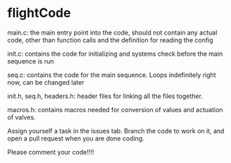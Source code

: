 # flightCode

main.c:
	the main entry point into the code, should not contain any actual code, other than
	function calls and the definition for reading the config

init.c:
	contains the code for initializing and systems check before the main sequence is run

seq.c:
	contains the code for the main sequence. Loops indefinitely right now, can be changed later

init.h, seq.h, headers.h:
	header files for linking all the files together. 

macros.h:
	contains macros needed for conversion of values and actuation of valves.

Assign yourself a task in the issues tab. Branch the code to work on it, and open a pull request when you 
are done coding.

Please comment your code!!!!
